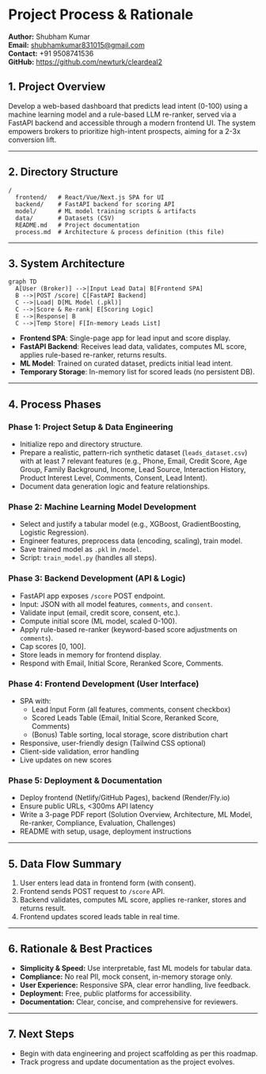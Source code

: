 # Project Process & Rationale

**Author:** Shubham Kumar  
**Email:** shubhamkumar831015@gmail.com  
**Contact:** +91 9508741536  
**GitHub:** https://github.com/newturk/cleardeal2

## 1. Project Overview
Develop a web-based dashboard that predicts lead intent (0-100) using a machine learning model and a rule-based LLM re-ranker, served via a FastAPI backend and accessible through a modern frontend UI. The system empowers brokers to prioritize high-intent prospects, aiming for a 2-3x conversion lift.

---

## 2. Directory Structure
```
/
  frontend/   # React/Vue/Next.js SPA for UI
  backend/    # FastAPI backend for scoring API
  model/      # ML model training scripts & artifacts
  data/       # Datasets (CSV)
  README.md   # Project documentation
  process.md  # Architecture & process definition (this file)
```

---

## 3. System Architecture

```mermaid
graph TD
  A[User (Broker)] -->|Input Lead Data| B[Frontend SPA]
  B -->|POST /score| C[FastAPI Backend]
  C -->|Load| D[ML Model (.pkl)]
  C -->|Score & Re-rank| E[Scoring Logic]
  E -->|Response| B
  C -->|Temp Store| F[In-memory Leads List]
```

- **Frontend SPA**: Single-page app for lead input and score display.
- **FastAPI Backend**: Receives lead data, validates, computes ML score, applies rule-based re-ranker, returns results.
- **ML Model**: Trained on curated dataset, predicts initial lead intent.
- **Temporary Storage**: In-memory list for scored leads (no persistent DB).

---

## 4. Process Phases

### Phase 1: Project Setup & Data Engineering
- Initialize repo and directory structure.
- Prepare a realistic, pattern-rich synthetic dataset (`leads_dataset.csv`) with at least 7 relevant features (e.g., Phone, Email, Credit Score, Age Group, Family Background, Income, Lead Source, Interaction History, Product Interest Level, Comments, Consent, Lead Intent).
- Document data generation logic and feature relationships.

### Phase 2: Machine Learning Model Development
- Select and justify a tabular model (e.g., XGBoost, GradientBoosting, Logistic Regression).
- Engineer features, preprocess data (encoding, scaling), train model.
- Save trained model as `.pkl` in `/model`.
- Script: `train_model.py` (handles all steps).

### Phase 3: Backend Development (API & Logic)
- FastAPI app exposes `/score` POST endpoint.
- Input: JSON with all model features, `comments`, and `consent`.
- Validate input (email, credit score, consent, etc.).
- Compute initial score (ML model, scaled 0-100).
- Apply rule-based re-ranker (keyword-based score adjustments on `comments`).
- Cap scores [0, 100].
- Store leads in memory for frontend display.
- Respond with Email, Initial Score, Reranked Score, Comments.

### Phase 4: Frontend Development (User Interface)
- SPA with:
  - Lead Input Form (all features, comments, consent checkbox)
  - Scored Leads Table (Email, Initial Score, Reranked Score, Comments)
  - (Bonus) Table sorting, local storage, score distribution chart
- Responsive, user-friendly design (Tailwind CSS optional)
- Client-side validation, error handling
- Live updates on new scores

### Phase 5: Deployment & Documentation
- Deploy frontend (Netlify/GitHub Pages), backend (Render/Fly.io)
- Ensure public URLs, <300ms API latency
- Write a 3-page PDF report (Solution Overview, Architecture, ML Model, Re-ranker, Compliance, Evaluation, Challenges)
- README with setup, usage, deployment instructions

---

## 5. Data Flow Summary
1. User enters lead data in frontend form (with consent).
2. Frontend sends POST request to `/score` API.
3. Backend validates, computes ML score, applies re-ranker, stores and returns result.
4. Frontend updates scored leads table in real time.

---

## 6. Rationale & Best Practices
- **Simplicity & Speed:** Use interpretable, fast ML models for tabular data.
- **Compliance:** No real PII, mock consent, in-memory storage only.
- **User Experience:** Responsive SPA, clear error handling, live feedback.
- **Deployment:** Free, public platforms for accessibility.
- **Documentation:** Clear, concise, and comprehensive for reviewers.

---

## 7. Next Steps
- Begin with data engineering and project scaffolding as per this roadmap.
- Track progress and update documentation as the project evolves. 